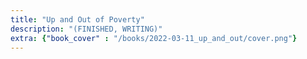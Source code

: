 ```yaml
---
title: "Up and Out of Poverty"
description: "(FINISHED, WRITING)"
extra: {"book_cover" : "/books/2022-03-11_up_and_out/cover.png"}
---
```

